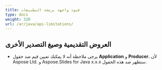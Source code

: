 ```yaml
---
title: قيود واجهة برمجة التطبيقات
type: docs
weight: 320
url: /ar/java/api-limitations/
---
```


## **العروض التقديمية وصيغ التصدير الأخرى**
- يرجى ملاحظة أنه لا يمكنك تعيين قيم ضد حقول **Application** و **Producer**، لأن Aspose Ltd. و Aspose.Slides for Java x.x.x ستظهر ضد هذه الحقول.